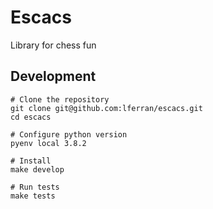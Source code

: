 # Escacs

Library for chess fun

## Development

``` shell
# Clone the repository
git clone git@github.com:lferran/escacs.git
cd escacs

# Configure python version
pyenv local 3.8.2

# Install
make develop

# Run tests
make tests
```
